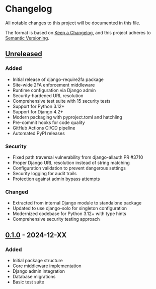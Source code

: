 # Changelog

All notable changes to this project will be documented in this file.

The format is based on [Keep a Changelog](https://keepachangelog.com/en/1.0.0/),
and this project adheres to [Semantic Versioning](https://semver.org/spec/v2.0.0.html).

## [Unreleased]

### Added
- Initial release of django-require2fa package
- Site-wide 2FA enforcement middleware
- Runtime configuration via Django admin
- Security-hardened URL resolution
- Comprehensive test suite with 15 security tests
- Support for Python 3.12+
- Support for Django 4.2+
- Modern packaging with pyproject.toml and hatchling
- Pre-commit hooks for code quality
- GitHub Actions CI/CD pipeline
- Automated PyPI releases

### Security
- Fixed path traversal vulnerability from django-allauth PR #3710
- Proper Django URL resolution instead of string matching
- Configuration validation to prevent dangerous settings
- Security logging for audit trails
- Protection against admin bypass attempts

### Changed
- Extracted from internal Django module to standalone package
- Updated to use django-solo for singleton configuration
- Modernized codebase for Python 3.12+ with type hints
- Comprehensive security testing approach

## [0.1.0] - 2024-12-XX

### Added
- Initial package structure
- Core middleware implementation
- Django admin integration
- Database migrations
- Basic test suite

[Unreleased]: https://github.com/heysamtexas/django-allauth-require2fa/compare/v0.1.0...HEAD
[0.1.0]: https://github.com/heysamtexas/django-allauth-require2fa/releases/tag/v0.1.0